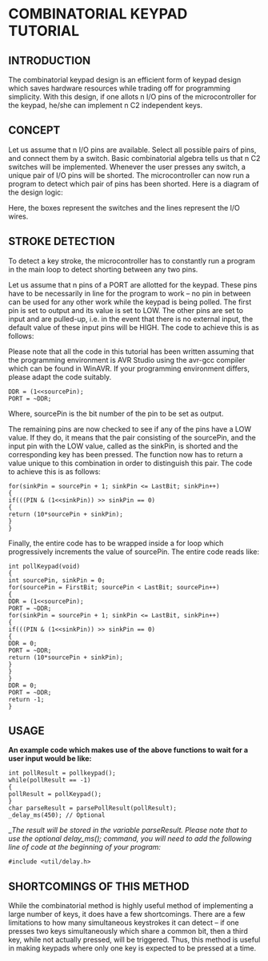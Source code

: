 # COMBINATORIAL KEYPAD TUTORIAL
## INTRODUCTION
The combinatorial keypad design is an efficient form of keypad design which saves hardware resources while
trading off for programming simplicity. With this design, if one allots n I/O pins of the microcontroller for the
keypad, he/she can implement n
C2 independent keys.

## CONCEPT
Let us assume that n I/O pins are available. Select all possible pairs of pins, and connect them by a switch. Basic
combinatorial algebra tells us that n
C2 switches will be implemented. Whenever the user presses any switch, a
unique pair of I/O pins will be shorted. The microcontroller can now run a program to detect which pair of pins
has been shorted. Here is a diagram of the design logic:

Here, the boxes represent the switches and the lines represent the I/O wires.


## STROKE DETECTION
To detect a key stroke, the microcontroller has to constantly run a program in the main loop to detect shorting
between any two pins.

Let us assume that n pins of a PORT are allotted for the keypad. These pins have to be necessarily in line for
the program to work – no pin in between can be used for any other work while the keypad is being polled. The
first pin is set to output and its value is set to LOW. The other pins are set to input and are pulled-up, i.e. in the 
event that there is no external input, the default value of these input pins will be HIGH. The code to achieve
this is as follows:

Please note that all the code in this tutorial has been written assuming that the programming environment is
AVR Studio using the avr-gcc compiler which can be found in WinAVR. If your programming environment
differs, please adapt the code suitably.
```
DDR = (1<<sourcePin);
PORT = ~DDR;
```
Where, sourcePin is the bit number of the pin to be set as output.

The remaining pins are now checked to see if any of the pins have a LOW value. If they do, it means that the
pair consisting of the sourcePin, and the input pin with the LOW value, called as the sinkPin, is shorted and the
corresponding key has been pressed. The function now has to return a value unique to this combination in
order to distinguish this pair. The code to achieve this is as follows:

```
for(sinkPin = sourcePin + 1; sinkPin <= LastBit; sinkPin++)
{
if(((PIN & (1<<sinkPin)) >> sinkPin == 0)
{
return (10*sourcePin + sinkPin);
}
}
```

Finally, the entire code has to be wrapped inside a for loop which progressively increments the value of
sourcePin. The entire code reads like:

```
int pollKeypad(void)
{
int sourcePin, sinkPin = 0;
for(sourcePin = FirstBit; sourcePin < LastBit; sourcePin++)
{
DDR = (1<<sourcePin);
PORT = ~DDR;
for(sinkPin = sourcePin + 1; sinkPin <= LastBit, sinkPin++)
{
if(((PIN & (1<<sinkPin)) >> sinkPin == 0)
{
DDR = 0;
PORT = ~DDR;
return (10*sourcePin + sinkPin);
}
}
}
DDR = 0;
PORT = ~DDR;
return -1;
}
```

## USAGE
__An example code which makes use of the above functions to wait for a user input would be like:__

```
int pollResult = pollkeypad();
while(pollResult == -1)
{
pollResult = pollKeypad();
}
char parseResult = parsePollResult(pollResult);
_delay_ms(450); // Optional
```

__The result will be stored in the variable parseResult. Please note that to use the optional _delay_ms();
command, you will need to add the following line of code at the beginning of your program:__
```
#include <util/delay.h>
```
## SHORTCOMINGS OF THIS METHOD
While the combinatorial method is highly useful method of implementing a large number of keys, it does have
a few shortcomings. There are a few limitations to how many simultaneous keystrokes it can detect – if one
presses two keys simultaneously which share a common bit, then a third key, while not actually pressed, will
be triggered. Thus, this method is useful in making keypads where only one key is expected to be pressed at a
time.
